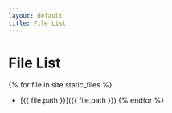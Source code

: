 ```yaml
---
layout: default
title: File List
---
```


# File List

{% for file in site.static_files %}
  - [{{ file.path }}]({{ file.path }})
{% endfor %}
